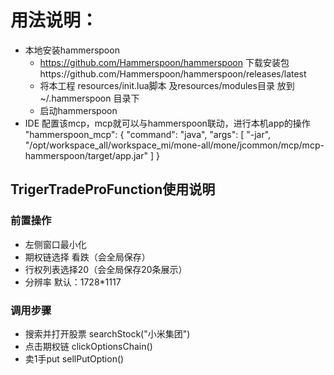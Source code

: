 


# 用法说明：
- 本地安装hammerspoon
  - https://github.com/Hammerspoon/hammerspoon 下载安装包https://github.com/Hammerspoon/hammerspoon/releases/latest
  - 将本工程 resources/init.lua脚本 及resources/modules目录 放到 ~/.hammerspoon 目录下
  - 启动hammerspoon
- IDE 配置该mcp，mcp就可以与hammerspoon联动，进行本机app的操作
  "hammerspoon_mcp": {
  "command": "java",
  "args": [
  "-jar",
  "/opt/workspace_all/workspace_mi/mone-all/mone/jcommon/mcp/mcp-hammerspoon/target/app.jar"
  ]
  }

## TrigerTradeProFunction使用说明
### 前置操作
- 左侧窗口最小化
- 期权链选择 看跌（会全局保存）
- 行权列表选择20（会全局保存20条展示）
- 分辨率 默认：1728*1117

### 调用步骤
- 搜索并打开股票 searchStock("小米集团")
- 点击期权链 clickOptionsChain()
- 卖1手put sellPutOption()



